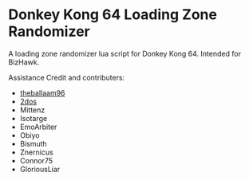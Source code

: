# Donkey Kong 64 Loading Zone Randomizer
A loading zone randomizer lua script for Donkey Kong 64.
Intended for BizHawk.

Assistance Credit and contributers:
- [theballaam96](http://www.twitter.com/tjballaam)
- [2dos](http://www.twitch.tv/2dos)
- Mittenz
- Isotarge
- EmoArbiter
- Obiyo
- Bismuth
- Znernicus
- Connor75
- GloriousLiar
